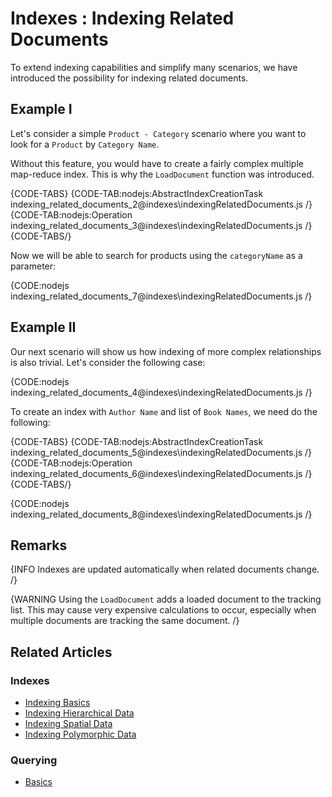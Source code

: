 # Indexes : Indexing Related Documents

To extend indexing capabilities and simplify many scenarios, we have introduced the possibility for indexing related documents.

## Example I

Let's consider a simple `Product - Category` scenario where you want to look for a `Product` by `Category Name`.

Without this feature, you would have to create a fairly complex multiple map-reduce index. This is why the `LoadDocument` function was introduced.

{CODE-TABS}
{CODE-TAB:nodejs:AbstractIndexCreationTask indexing_related_documents_2@indexes\indexingRelatedDocuments.js /}
{CODE-TAB:nodejs:Operation indexing_related_documents_3@indexes\indexingRelatedDocuments.js /}
{CODE-TABS/}

Now we will be able to search for products using the `categoryName` as a parameter:

{CODE:nodejs indexing_related_documents_7@indexes\indexingRelatedDocuments.js /}

## Example II

Our next scenario will show us how indexing of more complex relationships is also trivial. Let's consider the following case:

{CODE:nodejs indexing_related_documents_4@indexes\indexingRelatedDocuments.js /}

To create an index with `Author Name` and list of `Book Names`, we need do the following:

{CODE-TABS}
{CODE-TAB:nodejs:AbstractIndexCreationTask indexing_related_documents_5@indexes\indexingRelatedDocuments.js /}
{CODE-TAB:nodejs:Operation indexing_related_documents_6@indexes\indexingRelatedDocuments.js /}
{CODE-TABS/}

{CODE:nodejs indexing_related_documents_8@indexes\indexingRelatedDocuments.js /}

## Remarks

{INFO Indexes are updated automatically when related documents change. /}

{WARNING Using the `LoadDocument` adds a loaded document to the tracking list. This may cause very expensive calculations to occur, especially when multiple documents are tracking the same document. /}

## Related Articles

### Indexes

- [Indexing Basics](../indexes/indexing-basics)
- [Indexing Hierarchical Data](../indexes/indexing-hierarchical-data)
- [Indexing Spatial Data](../indexes/indexing-spatial-data)
- [Indexing Polymorphic Data](../indexes/indexing-polymorphic-data)

### Querying

- [Basics](../indexes/querying/basics)
